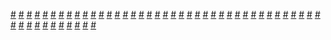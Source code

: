 <a href="https://houhuayuan.vip/%e6%88%91%e6%88%90%e4%ba%86%e4%b8%80%e4%b8%aa%e8%af%95%e9%aa%8c%e5%93%81-%e7%ac%ac%e5%8d%81%e4%b8%89%e7%ab%a0">#</a>   <a href="https://houhuayuan.vip/%e5%a4%b1%e5%bf%86ts%e5%b9%bc%e5%a6%bb%e8%a2%ab%e5%a4%ab%e5%90%9b%e5%a4%a7%e4%ba%ba%e7%9a%84%e8%82%89%e6%a3%92%e5%86%8d%e5%be%81%e6%9c%8d">#</a>   <a href="https://houhuayuan.vip/%e5%a6%b9%e5%a6%b9%e5%a4%8f%e6%a8%b1%e9%9b%aa-%e7%ac%ac%e4%b8%80%e7%ab%a0">#</a>   <a href="https://houhuayuan.vip/%e9%97%aa%e9%97%aa%e7%9a%84%e3%80%8c%e8%94%b7%e8%96%87%e7%89%8c%e3%80%8d%e4%b9%8b%e6%97%85-%e5%bc%82%e7%95%8c%e6%96%b0%e7%94%9f%e7%af%87-%e7%ac%ac%e5%9b%9b%e7%ab%a0">#</a>   <a href="https://houhuayuan.vip/%e5%bc%82%e8%83%bd%e6%94%b6%e5%ae%b9%e6%89%80-%e7%ac%ac%e4%ba%94%e7%ab%a0">#</a>   <a href="https://houhuayuan.vip/%e8%a2%ab%e6%b1%a1%e6%9f%93%e7%9a%84%e6%97%a0%e8%81%8a-%e7%ac%ac%e5%85%ad%e7%ab%a0">#</a>   <a href="https://houhuayuan.vip/%e6%88%91%e6%88%90%e4%ba%86%e4%b8%80%e4%b8%aa%e8%af%95%e9%aa%8c%e5%93%81-%e7%ac%ac%e5%8d%81%e4%b8%80%e7%ab%a0">#</a>   <a href="https://houhuayuan.vip/%e6%ac%a2%e8%bf%8e%e6%9d%a5%e5%88%b0%e6%ac%b2%e6%9c%9b%e8%81%94%e9%82%a6%e4%b9%8b%e6%80%a7%e6%ac%b2%e6%9f%b4%e8%96%aa%e7%af%87-%e7%ac%ac%e5%8d%81%e4%b8%83%e7%ab%a0">#</a>   <a href="https://houhuayuan.vip/%e6%9e%9c%e5%86%bb%e5%a5%b6%e8%8c%b6-%e7%ac%ac%e4%ba%8c%e7%ab%a0">#</a>   <a href="https://houhuayuan.vip/%e8%af%9b%e9%82%aa">#</a>   <a href="https://houhuayuan.vip/%e7%83%ad%e5%85%b5%e5%99%a8%e7%9a%84%e5%85%bb%e6%88%90-%e7%ac%ac%e4%ba%94%e5%8d%81%e4%b8%83%e7%ab%a0">#</a>   <a href="https://houhuayuan.vip/%e6%9c%ab%e4%b8%96%e4%b9%8b%e6%88%91%e8%83%bd%e5%8f%98%e8%ba%ab%e5%a5%b3%e4%b8%a7%e5%b0%b8-%e7%ac%ac%e5%8d%81%e4%b9%9d%e7%ab%a0">#</a>   <a href="https://houhuayuan.vip/%e8%a2%ab%e6%b1%a1%e6%9f%93%e7%9a%84%e6%97%a0%e8%81%8a-%e7%ac%ac%e4%ba%94%e7%ab%a0">#</a>   <a href="https://houhuayuan.vip/%e6%88%91%e6%88%90%e4%ba%86%e4%b8%80%e4%b8%aa%e8%af%95%e9%aa%8c%e5%93%81-%e7%ac%ac%e5%8d%81%e7%ab%a0">#</a>   <a href="https://houhuayuan.vip/%e6%9c%ab%e4%b8%96%e4%b9%8b%e6%88%91%e8%83%bd%e5%8f%98%e8%ba%ab%e5%a5%b3%e4%b8%a7%e5%b0%b8-%e7%ac%ac%e5%8d%81%e5%85%ab%e7%ab%a0">#</a>   <a href="https://houhuayuan.vip/%e6%97%a0%e9%99%90%e8%bd%ac%e7%94%9f%e4%b9%8b%e9%9c%93%e8%99%b9%e7%81%b5%e8%83%bd%e7%af%87-%e7%ac%ac%e4%ba%94%e8%87%b3%e5%85%ad%e7%ab%a0">#</a>   <a href="https://houhuayuan.vip/%e5%8f%96%e7%b2%be%e4%b9%8b%e8%b7%af-%e7%ac%ac%e5%8d%81%e5%9b%9b%e7%ab%a0">#</a>   <a href="https://houhuayuan.vip/%e8%a2%ab%e6%b1%a1%e6%9f%93%e7%9a%84%e6%97%a0%e8%81%8a-%e7%ac%ac%e5%9b%9b%e7%ab%a0">#</a>   <a href="https://houhuayuan.vip/%e6%88%91%e6%88%90%e4%ba%86%e4%b8%80%e4%b8%aa%e8%af%95%e9%aa%8c%e5%93%81-%e7%ac%ac%e4%b9%9d%e7%ab%a0">#</a>   <a href="https://houhuayuan.vip/%e6%ac%a2%e8%bf%8e%e6%9d%a5%e5%88%b0%e6%ac%b2%e6%9c%9b%e8%81%94%e9%82%a6%e4%b9%8b%e6%80%a7%e6%ac%b2%e6%9f%b4%e8%96%aa%e7%af%87-%e7%ac%ac%e5%8d%81%e5%85%ad%e7%ab%a0">#</a>   <a href="https://houhuayuan.vip/%e8%a2%ab%e6%b1%a1%e6%9f%93%e7%9a%84%e6%97%a0%e8%81%8a-%e7%ac%ac%e4%b8%89%e7%ab%a0">#</a>   <a href="https://houhuayuan.vip/%e5%ae%89%e6%b3%bd%e5%a4%a7%e9%99%86%e9%a3%8e%e4%bf%97%e8%af%84%e9%89%b4%e6%8c%87%e5%8d%97">#</a>   <a href="https://houhuayuan.vip/%e6%88%91%e7%9a%84%e4%bc%aa%e5%a8%98%e7%88%b6%e4%ba%b2-%e7%ac%ac%e4%b8%80%e7%ab%a0">#</a>   <a href="https://houhuayuan.vip/%e6%88%91%e7%9a%84%e4%bc%aa%e5%a8%98%e7%88%b6%e4%ba%b2-%e7%ac%ac%e4%ba%8c%e7%ab%a0">#</a>   <a href="https://houhuayuan.vip/%e8%a2%ab%e6%b1%a1%e6%9f%93%e7%9a%84%e6%97%a0%e8%81%8a-%e7%ac%ac%e4%ba%8c%e7%ab%a0">#</a>   <a href="https://houhuayuan.vip/%e5%87%8f%e8%82%a5%e8%8d%af%e6%b0%b4">#</a>   <a href="https://houhuayuan.vip/%e6%88%91%e6%88%90%e4%ba%86%e4%b8%80%e4%b8%aa%e8%af%95%e9%aa%8c%e5%93%81-%e7%ac%ac%e5%85%ab%e7%ab%a0">#</a>   <a href="https://houhuayuan.vip/%e5%8f%96%e7%b2%be%e4%b9%8b%e8%b7%af-%e7%ac%ac%e5%8d%81%e4%b8%89%e7%ab%a0">#</a>   <a href="https://houhuayuan.vip/%e6%97%a0%e9%99%90%e8%bd%ac%e7%94%9f%e4%b9%8b%e7%81%b5%e8%83%bd%e9%9c%93%e8%99%b9%e7%af%87-%e7%ac%ac%e5%9b%9b%e7%ab%a0">#</a>   <a href="https://houhuayuan.vip/%e6%88%91%e4%b8%8e%e6%9c%ba%e6%a2%b0%e4%b9%b3%e8%83%b6%e8%80%81%e5%b8%88%e7%9a%84%e6%9c%ab%e6%97%a5%e4%b9%8b%e6%97%85-%e7%ac%ac%e5%85%ad%e7%ab%a0">#</a>   <a href="https://houhuayuan.vip/%e8%a2%ab%e6%b1%a1%e6%9f%93%e7%9a%84%e6%97%a0%e8%81%8a-%e7%ac%ac%e4%b8%80%e7%ab%a0">#</a>   <a href="https://houhuayuan.vip/%e6%97%a0%e9%99%90%e8%bd%ac%e7%94%9f%e4%b9%8b%e9%9c%93%e8%99%b9%e7%81%b5%e8%83%bd%e7%af%87-%e7%ac%ac%e4%b8%80%e8%87%b3%e4%b8%89%e7%ab%a0">#</a>   <a href="https://houhuayuan.vip/%e8%a2%ab%e5%a5%b3%e5%8f%8b%e4%b8%8b%e8%8d%af%e6%94%b9%e9%80%a0%e7%9a%84%e6%97%a5%e5%b8%b8">#</a>   <a href="https://houhuayuan.vip/%e5%a6%82%e6%9e%9c%e4%b8%8d%e8%83%bd%e6%94%b9%e5%8f%98-%e7%ac%ac%e4%ba%8c%e7%ab%a0">#</a>   <a href="https://houhuayuan.vip/%e7%8e%8b%e5%b0%8f%e8%8f%b2%e7%9a%84%e4%b9%b3%e8%83%b6%e7%9b%91%e7%8b%b1-%e7%ac%ac%e4%ba%8c%e5%8d%81%e4%b8%89%e7%ab%a0">#</a>   <a href="https://houhuayuan.vip/%e5%a6%82%e6%9e%9c%e4%b8%8d%e8%83%bd%e6%94%b9%e5%8f%98-%e7%ac%ac%e4%b8%80%e7%ab%a0">#</a>   <a href="https://houhuayuan.vip/%e8%89%be%e9%9c%b2%e6%99%ae%ef%bc%88alp%e3%80%81%e3%82%a2%e3%83%ab%e3%83%97%ef%bc%89">#</a>   <a href="https://houhuayuan.vip/%e5%8f%8d%e6%ad%a3%e6%9c%95%e5%8f%aa%e6%98%af%e4%b8%aa%e7%88%b1%e6%91%b8%e9%b1%bc%e7%9a%84%e9%ad%94%e7%8e%8b%e5%90%8c%e4%ba%ba%e6%96%87">#</a>   <a href="https://houhuayuan.vip/%e6%9c%ab%e4%b8%96%e4%b9%8b%e6%88%91%e8%83%bd%e5%8f%98%e8%ba%ab%e5%a5%b3%e4%b8%a7%e5%b0%b8-%e7%ac%ac%e5%8d%81%e4%b8%83%e7%ab%a0">#</a>   <a href="https://houhuayuan.vip/%e6%84%bf%e6%9c%9b%e7%9a%84%e4%bb%a3%e4%bb%b7-%e7%ac%ac%e5%85%ad%e7%ab%a0">#</a>   <a href="https://houhuayuan.vip/%e5%8f%96%e7%b2%be%e4%b9%8b%e8%b7%af-%e7%ac%ac%e5%8d%81%e4%ba%8c%e7%ab%a0">#</a>   <a href="https://houhuayuan.vip/%e5%8f%98%e8%ba%ab%e6%b8%b8%e6%88%8f-%e7%ac%ac%e4%b8%80%e8%87%b3%e5%8d%81%e7%ab%a0">#</a>   <a href="https://houhuayuan.vip/%e8%90%bd%e9%9a%be%e5%8b%87%e8%80%85-%e7%ac%ac%e4%b8%80%e8%87%b3%e4%b8%83%e7%ab%a0">#</a>   <a href="https://houhuayuan.vip/%e6%ae%8b%e8%99%90%e5%a5%b3%e9%ad%94%e7%8e%8b-%e7%ac%ac%e4%b8%80%e8%87%b3%e4%ba%8c%e7%ab%a0">#</a>   <a href="https://houhuayuan.vip/%e6%81%b6%e9%ad%94%e7%9a%84%e6%88%90%e5%b9%b4%e7%a4%bc">#</a>   <a href="https://houhuayuan.vip/%e5%a5%b3%e8%a3%85%e4%be%a6%e6%8e%a2">#</a>   <a href="https://houhuayuan.vip/%e6%84%bf%e6%9c%9b%e7%9a%84%e4%bb%a3%e4%bb%b7-%e7%ac%ac%e4%ba%94%e7%ab%a0">#</a>   <a href="https://houhuayuan.vip/%e6%88%91%e6%88%90%e4%ba%86%e4%b8%80%e4%b8%aa%e8%af%95%e9%aa%8c%e5%93%81-%e7%ac%ac%e4%b8%83%e7%ab%a0">#</a>   <a href="https://houhuayuan.vip/xp%ef%bc%9a%e8%b5%b7%e6%ba%90">#</a>   <a href="https://houhuayuan.vip/%e5%bc%82%e4%b8%96%e6%9d%80%e5%a7%ac-%e7%ac%ac%e5%85%ad%e7%ab%a0">#</a>   